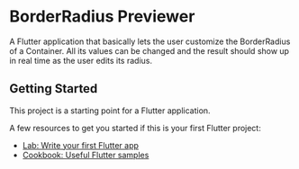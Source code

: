 # BorderRadius Previewer

A Flutter application that basically lets the user customize the BorderRadius of a Container. All its values can be changed and the result should show up in real time as the user edits its radius.

## Getting Started

This project is a starting point for a Flutter application.

A few resources to get you started if this is your first Flutter project:

- [Lab: Write your first Flutter app](https://flutter.dev/docs/get-started/codelab)
- [Cookbook: Useful Flutter samples](https://flutter.dev/docs/cookbook)

